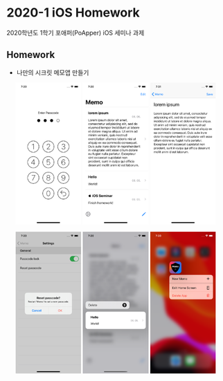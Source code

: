 # 2020-1 iOS Homework
2020학년도 1학기 포애퍼(PoApper) iOS 세미나 과제

## Homework
- 나만의 시크릿 메모앱 만들기

<p align="center">
  <img src="https://github.com/Park-Wonbin/2020-1-ios-homework/blob/master/Screenshot/screenshot1.png" width="30%"/>
  <img src="https://github.com/Park-Wonbin/2020-1-ios-homework/blob/master/Screenshot/screenshot2.png" width="30%"/>
  <img src="https://github.com/Park-Wonbin/2020-1-ios-homework/blob/master/Screenshot/screenshot3.png" width="30%"/>
</p>

<p align="center">
  <img src="https://github.com/Park-Wonbin/2020-1-ios-homework/blob/master/Screenshot/screenshot4.png" width="30%"/>
  <img src="https://github.com/Park-Wonbin/2020-1-ios-homework/blob/master/Screenshot/screenshot5.png" width="30%"/>
  <img src="https://github.com/Park-Wonbin/2020-1-ios-homework/blob/master/Screenshot/screenshot6.png" width="30%"/>
</p>
